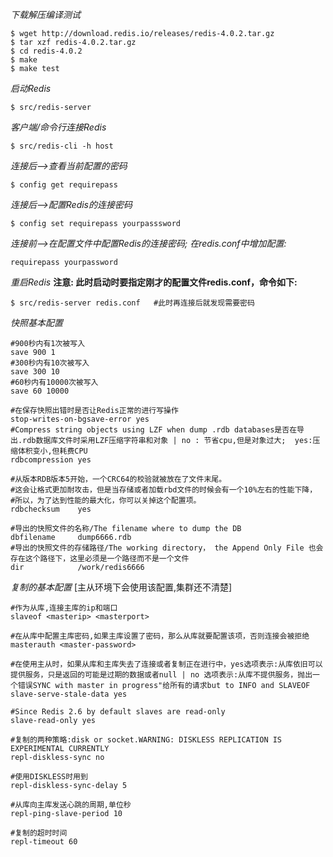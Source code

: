 *下载解压编译测试*
```
$ wget http://download.redis.io/releases/redis-4.0.2.tar.gz
$ tar xzf redis-4.0.2.tar.gz
$ cd redis-4.0.2
$ make
$ make test
```
*启动Redis*
```
$ src/redis-server

```
*客户端/命令行连接Redis*
```
$ src/redis-cli -h host

```
*连接后-->查看当前配置的密码*
```
$ config get requirepass

```
*连接后-->配置Redis的连接密码*
```
$ config set requirepass yourpasssword
```
*连接前-->在配置文件中配置Redis的连接密码; 在redis.conf中增加配置:*
```
requirepass yourpassword

```
*重启Redis*    **注意: 此时启动时要指定刚才的配置文件redis.conf，命令如下:**
```
$ src/redis-server redis.conf   #此时再连接后就发现需要密码
```


*快照基本配置*
```
#900秒内有1次被写入
save 900 1 
#300秒内有10次被写入  
save 300 10 
#60秒内有10000次被写入 
save 60 10000  

#在保存快照出错时是否让Redis正常的进行写操作
stop-writes-on-bgsave-error yes  
#Compress string objects using LZF when dump .rdb databases是否在导出.rdb数据库文件时采用LZF压缩字符串和对象 | no : 节省cpu,但是对象过大;  yes:压缩体积变小,但耗费CPU
rdbcompression yes  

#从版本RDB版本5开始，一个CRC64的校验就被放在了文件末尾。    
#这会让格式更加耐攻击，但是当存储或者加载rbd文件的时候会有一个10%左右的性能下降，    
#所以，为了达到性能的最大化，你可以关掉这个配置项。  
rdbchecksum    yes

#导出的快照文件的名称/The filename where to dump the DB
dbfilename     dump6666.rdb
#导出的快照文件的存储路径/The working directory， the Append Only File 也会存在这个路径下，这里必须是一个路径而不是一个文件
dir            /work/redis6666
```

*复制的基本配置* [主从环境下会使用该配置,集群还不清楚]
```
#作为从库,连接主库的ip和端口
slaveof <masterip> <masterport>

#在从库中配置主库密码,如果主库设置了密码，那么从库就要配置该项，否则连接会被拒绝
masterauth <master-password>

#在使用主从时，如果从库和主库失去了连接或者复制正在进行中，yes选项表示:从库依旧可以提供服务，只是返回的可能是过期的数据或者null | no 选项表示:从库不提供服务，抛出一个错误SYNC with master in progress"给所有的请求but to INFO and SLAVEOF
slave-serve-stale-data yes

#Since Redis 2.6 by default slaves are read-only
slave-read-only yes

#复制的两种策略:disk or socket.WARNING: DISKLESS REPLICATION IS EXPERIMENTAL CURRENTLY
repl-diskless-sync no

#使用DISKLESS时用到
repl-diskless-sync-delay 5

#从库向主库发送心跳的周期,单位秒
repl-ping-slave-period 10

#复制的超时时间
repl-timeout 60

```